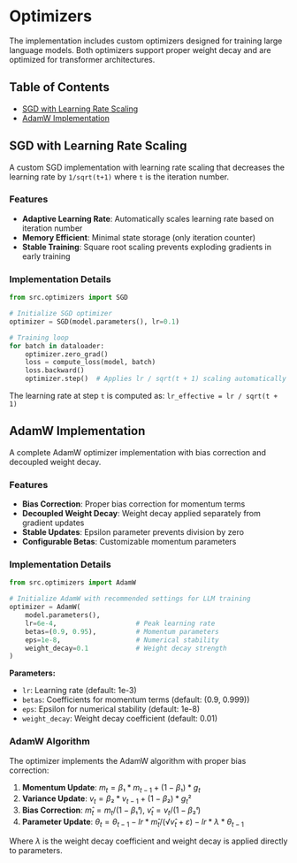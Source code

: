 # Optimizers

The implementation includes custom optimizers designed for training large language models. Both optimizers support proper weight decay and are optimized for transformer architectures.

## Table of Contents
- [SGD with Learning Rate Scaling](#sgd-with-learning-rate-scaling)
- [AdamW Implementation](#adamw-implementation)

## SGD with Learning Rate Scaling

A custom SGD implementation with learning rate scaling that decreases the learning rate by `1/sqrt(t+1)` where `t` is the iteration number.

### Features
- **Adaptive Learning Rate**: Automatically scales learning rate based on iteration number
- **Memory Efficient**: Minimal state storage (only iteration counter)
- **Stable Training**: Square root scaling prevents exploding gradients in early training

### Implementation Details

```python
from src.optimizers import SGD

# Initialize SGD optimizer
optimizer = SGD(model.parameters(), lr=0.1)

# Training loop
for batch in dataloader:
    optimizer.zero_grad()
    loss = compute_loss(model, batch)
    loss.backward()
    optimizer.step()  # Applies lr / sqrt(t + 1) scaling automatically
```

The learning rate at step `t` is computed as: `lr_effective = lr / sqrt(t + 1)`

## AdamW Implementation

A complete AdamW optimizer implementation with bias correction and decoupled weight decay.

### Features
- **Bias Correction**: Proper bias correction for momentum terms
- **Decoupled Weight Decay**: Weight decay applied separately from gradient updates
- **Stable Updates**: Epsilon parameter prevents division by zero
- **Configurable Betas**: Customizable momentum parameters

### Implementation Details

```python
from src.optimizers import AdamW

# Initialize AdamW with recommended settings for LLM training
optimizer = AdamW(
    model.parameters(),
    lr=6e-4,                    # Peak learning rate
    betas=(0.9, 0.95),          # Momentum parameters
    eps=1e-8,                   # Numerical stability
    weight_decay=0.1            # Weight decay strength
)
```

**Parameters:**
- `lr`: Learning rate (default: 1e-3)
- `betas`: Coefficients for momentum terms (default: (0.9, 0.999))
- `eps`: Epsilon for numerical stability (default: 1e-8)
- `weight_decay`: Weight decay coefficient (default: 0.01)

### AdamW Algorithm

The optimizer implements the AdamW algorithm with proper bias correction:

1. **Momentum Update**: $m_t = β₁ * m_{t-1} + (1 - β₁) * g_t$
2. **Variance Update**: $v_t = β₂ * v_{t-1} + (1 - β₂) * g_t²$
3. **Bias Correction**: $m̂_t = m_t / (1 - β₁ᵗ)$, $v̂_t = v_t / (1 - β₂ᵗ)$
4. **Parameter Update**: $θ_t = θ_{t-1} - lr * m̂_t / (√v̂_t + ε) - lr * λ * θ_{t-1}$

Where $λ$ is the weight decay coefficient and weight decay is applied directly to parameters.